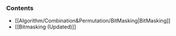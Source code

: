 ### Contents
- [[Algorithm/Combination&Permutation/BitMasking|BitMasking]]
- [[Bitmasking (Updated)]]
